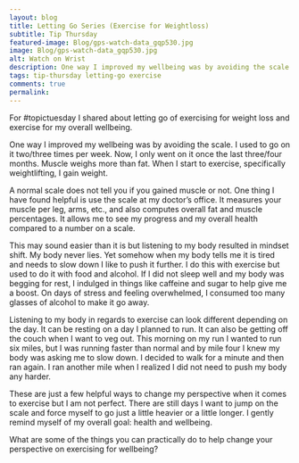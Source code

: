 ```yaml
---
layout: blog
title: Letting Go Series (Exercise for Weightloss)
subtitle: Tip Thursday
featured-image: Blog/gps-watch-data_gqp530.jpg
image: Blog/gps-watch-data_gqp530.jpg
alt: Watch on Wrist
description: One way I improved my wellbeing was by avoiding the scale. I used to go on it two/three times per week. Now, I only went on it once the last three/four months. Muscle weighs more than fat. When I start to exercise, specifically weightlifting, I gain weight.
tags: tip-thursday letting-go exercise
comments: true
permalink:
---
```

For #topictuesday I shared about letting go of exercising for weight loss and exercise for my overall wellbeing.

One way I improved my wellbeing was by avoiding the scale. I used to go on it two/three times per week. Now, I only went on it once the last three/four months. Muscle weighs more than fat. When I start to exercise, specifically weightlifting, I gain weight.

A normal scale does not tell you if you gained muscle or not. One thing I have found helpful is use the scale at my doctor’s office. It measures your muscle per leg, arms, etc., and also computes overall fat and muscle percentages. It allows me to see my progress and my overall health compared to a number on a scale.

This may sound easier than it is but listening to my body resulted in mindset shift. My body never lies. Yet somehow when my body tells me it is tired and needs to slow down I like to push it further. I do this with exercise but used to do it with food and alcohol. If I did not sleep well and my body was begging for rest, I indulged in things like caffeine and sugar to help give me a boost. On days of stress and feeling overwhelmed, I consumed too many glasses of alcohol to make it go away.

Listening to my body in regards to exercise can look different depending on the day. It can be resting on a day I planned to run. It can also be getting off the couch when I want to veg out. This morning on my run I wanted to run six miles, but I was running faster than normal and by mile four I knew my body was asking me to slow down. I decided to walk for a minute and then ran again. I ran another mile when I realized I did not need to push my body any harder.

These are just a few helpful ways to change my perspective when it comes to exercise but I am not perfect. There are still days I want to jump on the scale and force myself to go just a little heavier or a little longer. I gently remind myself of my overall goal: health and wellbeing.

What are some of the things you can practically do to help change your perspective on exercising for wellbeing?
